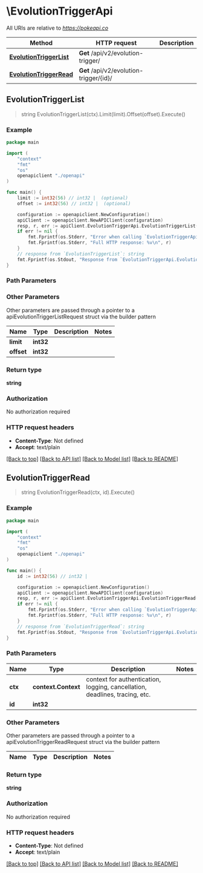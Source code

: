 # \EvolutionTriggerApi

All URIs are relative to *https://pokeapi.co*

Method | HTTP request | Description
------------- | ------------- | -------------
[**EvolutionTriggerList**](EvolutionTriggerApi.md#EvolutionTriggerList) | **Get** /api/v2/evolution-trigger/ | 
[**EvolutionTriggerRead**](EvolutionTriggerApi.md#EvolutionTriggerRead) | **Get** /api/v2/evolution-trigger/{id}/ | 



## EvolutionTriggerList

> string EvolutionTriggerList(ctx).Limit(limit).Offset(offset).Execute()



### Example

```go
package main

import (
    "context"
    "fmt"
    "os"
    openapiclient "./openapi"
)

func main() {
    limit := int32(56) // int32 |  (optional)
    offset := int32(56) // int32 |  (optional)

    configuration := openapiclient.NewConfiguration()
    apiClient := openapiclient.NewAPIClient(configuration)
    resp, r, err := apiClient.EvolutionTriggerApi.EvolutionTriggerList(context.Background()).Limit(limit).Offset(offset).Execute()
    if err != nil {
        fmt.Fprintf(os.Stderr, "Error when calling `EvolutionTriggerApi.EvolutionTriggerList``: %v\n", err)
        fmt.Fprintf(os.Stderr, "Full HTTP response: %v\n", r)
    }
    // response from `EvolutionTriggerList`: string
    fmt.Fprintf(os.Stdout, "Response from `EvolutionTriggerApi.EvolutionTriggerList`: %v\n", resp)
}
```

### Path Parameters



### Other Parameters

Other parameters are passed through a pointer to a apiEvolutionTriggerListRequest struct via the builder pattern


Name | Type | Description  | Notes
------------- | ------------- | ------------- | -------------
 **limit** | **int32** |  | 
 **offset** | **int32** |  | 

### Return type

**string**

### Authorization

No authorization required

### HTTP request headers

- **Content-Type**: Not defined
- **Accept**: text/plain

[[Back to top]](#) [[Back to API list]](../README.md#documentation-for-api-endpoints)
[[Back to Model list]](../README.md#documentation-for-models)
[[Back to README]](../README.md)


## EvolutionTriggerRead

> string EvolutionTriggerRead(ctx, id).Execute()



### Example

```go
package main

import (
    "context"
    "fmt"
    "os"
    openapiclient "./openapi"
)

func main() {
    id := int32(56) // int32 | 

    configuration := openapiclient.NewConfiguration()
    apiClient := openapiclient.NewAPIClient(configuration)
    resp, r, err := apiClient.EvolutionTriggerApi.EvolutionTriggerRead(context.Background(), id).Execute()
    if err != nil {
        fmt.Fprintf(os.Stderr, "Error when calling `EvolutionTriggerApi.EvolutionTriggerRead``: %v\n", err)
        fmt.Fprintf(os.Stderr, "Full HTTP response: %v\n", r)
    }
    // response from `EvolutionTriggerRead`: string
    fmt.Fprintf(os.Stdout, "Response from `EvolutionTriggerApi.EvolutionTriggerRead`: %v\n", resp)
}
```

### Path Parameters


Name | Type | Description  | Notes
------------- | ------------- | ------------- | -------------
**ctx** | **context.Context** | context for authentication, logging, cancellation, deadlines, tracing, etc.
**id** | **int32** |  | 

### Other Parameters

Other parameters are passed through a pointer to a apiEvolutionTriggerReadRequest struct via the builder pattern


Name | Type | Description  | Notes
------------- | ------------- | ------------- | -------------


### Return type

**string**

### Authorization

No authorization required

### HTTP request headers

- **Content-Type**: Not defined
- **Accept**: text/plain

[[Back to top]](#) [[Back to API list]](../README.md#documentation-for-api-endpoints)
[[Back to Model list]](../README.md#documentation-for-models)
[[Back to README]](../README.md)

